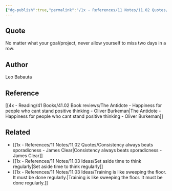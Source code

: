```yaml
---
{"dg-publish":true,"permalink":"/1x - References/11 Notes/11.02 Quotes/No matter what your goal or project, never allow yourself to miss two days in a row - Leo Babauta/","title":"No matter what your goal or project, never allow yourself to miss two days in a row - Leo Babauta","noteIcon":"","created":"2023-12-01T12:20:25.000+03:00","updated":"2024-02-14T20:18:40.412+03:00"}
---
```



## Quote
No matter what your goal/project, never allow yourself to miss two days in a row.

## Author
Leo Babauta

## Reference
[[4x - Reading/41 Books/41.02 Book reviews/The Antidote - Happiness for people who cant stand positive thinking - Oliver Burkeman\|The Antidote - Happiness for people who cant stand positive thinking - Oliver Burkeman]]

## Related
- [[1x - References/11 Notes/11.02 Quotes/Consistency always beats sporadicness - James Clear\|Consistency always beats sporadicness - James Clear]]
- [[1x - References/11 Notes/11.03 Ideas/Set aside time to think regularly\|Set aside time to think regularly]]
- [[1x - References/11 Notes/11.03 Ideas/Training is like sweeping the floor. It must be done regularly.\|Training is like sweeping the floor. It must be done regularly.]]